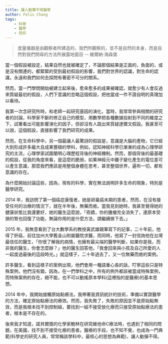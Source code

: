 ```yaml
---
title: 讓人動彈不得醫學
author: Felix Chang
tags:
    - 科學
    - 醫學
    - 信仰
---
```


> 度量儀器是由觀察者所建造的，我們所觀察的，並不是自然的本身，而是自然對我們問尋的方法所展露地面目 -- 維爾納‧海森堡

當一個假設被設定，結果自然也就被確定了，不論那個結果是正面的，負面的，或是沒有關連的，都緊緊的受到最初假設的影響，我們對世界的認識，對生命的認識，永遠和我們如何去探問有著密不可分的關系。

然而，當一門學問開始被建立起來後，愈來愈多的成果被確認，就愈少有人會反過來質疑最初的假設，人們下意識的忽略這個假設，把他當成一件不證自明的真理加以看待。

我第一次念研究所時，和老師一起研究基因的演化，當時，我常常參與相關的研究者的討論，科學家不斷的修正自己的模型，用數學把各種數據投射到不同的維度之下，試著看出可能影響演化的因子，但卻沒有人跳出來質疑達爾文假設。我甚至可以說，這個假設，直接影響了我們研究的成果。

然而，在生命科學中，另一個最讓人最驚訝的假設是，意識是大腦的產物，它已經大到形成許多龐大且成果豐碩的學科，例如，認知神經科學已漸漸的成為心理學研究的主流，心理學家試圖闡明心理歷程背後的神經機制。然而，那個背後的最基礎的假設，從我的角度來看，是這麼的脆弱，如果神經元中離子變化產生的電位差可以產生意識，那麼我們應該是用整個身體在思考，甚至整個世界，遍布一切，都有意識的存在。

為什麼開始討論這些，因為，現有的科學，實在無法說明許多生命的現象，特別是醫學研究。

2014 年，我訪問了第一個癌症康復者，她是卵巢癌末期的患者，然而，在沒有接受任何的治療的情況下，就在半年後，無藥而癒。當我見到她時，我甚至覺得她的健康狀態比我還要好，她的醫生這麼說，「奇蹟，你的腫瘤完全消失了，連原本受損的腎也回復了功能，無論你用的是什麼方法，請繼續做下去。」

2015 年，我無意看到了台大數學系的教授黃武雄親筆寫下的記事，二十年前，他得了肝癌，前往加州大學舊金山附屬醫院求醫，而同時，他寫了一封信詢他在台灣最信任的醫生，「你很了解我的病情，也擁有最尖端的醫學判斷，如果你是我，而非我的醫生，你會怎麼辦？」他的醫生回答他，「我會回來與小孩及自己所愛的人一起度過最後的這段時光。」就這樣子，二十年過去了，又一位無藥而癒的案例。

許多醫生，看到這樣子的案例出現，他們會用一種語重心長的話，叮寧這些只是特殊案例，他們沒有錯，因為，在一們學科之中，所有的例外都該被當成特殊案例，而特殊案例的存在，絕不能，也不可以動搖原本學科(這裡指的是醫療)的基本思想。

2014 年中，我開始接觸原始點療法，我帶著我資訊統計的技術，準備以實證醫學的方法，確定原始點療法的療效。然而，我失敗了，失敗的原因並不是原始點無效，而是我根本找不到控制組，要找到一組不接受放化療而只接受原始點療法的患者，根本是不存在的。

後來我才知道，諾貝爾獎的化學家鮑林在研究維他命C療法時，也遇到了相同的問題，在美國，找不到不接受化療的患者。醫療的手段，也不知不覺，也成為一門典範(科學史的研究人員，常常稱該學科中，最核心的思想為典範)，讓人動彈不得。
